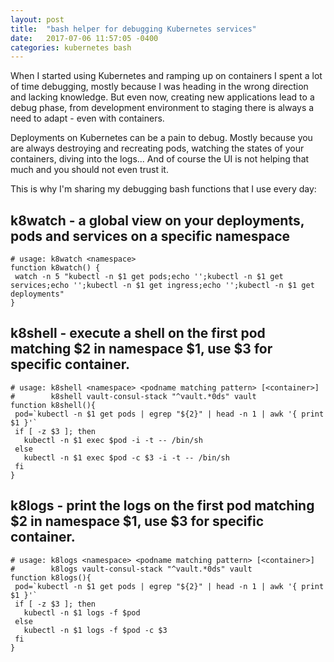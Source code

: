 ```yaml
---
layout: post
title:  "bash helper for debugging Kubernetes services"
date:   2017-07-06 11:57:05 -0400
categories: kubernetes bash
---
```


When I started using Kubernetes and ramping up on containers I spent a lot of time debugging, mostly because I was heading in the wrong direction and lacking knowledge. But even now, creating new applications lead to a debug phase, from development environment to staging there is always a need to adapt - even with containers.

Deployments on Kubernetes can be a pain to debug. Mostly because you are always destroying and recreating pods, watching the states of your containers, diving into the logs... And of course the UI is not helping that much and you should not even trust it.

This is why I'm sharing my debugging bash functions that I use every day:

## k8watch - a global view on your deployments, pods and services on a specific namespace
```
# usage: k8watch <namespace>
function k8watch() {
 watch -n 5 "kubectl -n $1 get pods;echo '';kubectl -n $1 get services;echo '';kubectl -n $1 get ingress;echo '';kubectl -n $1 get deployments"
}
```

## k8shell - execute a shell on the first pod matching $2 in namespace $1, use $3 for specific container.
```
# usage: k8shell <namespace> <podname matching pattern> [<container>]
#        k8shell vault-consul-stack "^vault.*0ds" vault
function k8shell(){
 pod=`kubectl -n $1 get pods | egrep "${2}" | head -n 1 | awk '{ print $1 }'`
 if [ -z $3 ]; then
   kubectl -n $1 exec $pod -i -t -- /bin/sh
 else
   kubectl -n $1 exec $pod -c $3 -i -t -- /bin/sh
 fi
}
```

## k8logs - print the logs on the first pod matching $2 in namespace $1, use $3 for specific container.
```
# usage: k8logs <namespace> <podname matching pattern> [<container>]
#        k8logs vault-consul-stack "^vault.*0ds" vault
function k8logs(){
 pod=`kubectl -n $1 get pods | egrep "${2}" | head -n 1 | awk '{ print $1 }'`
 if [ -z $3 ]; then
   kubectl -n $1 logs -f $pod
 else
   kubectl -n $1 logs -f $pod -c $3
 fi
}
```
